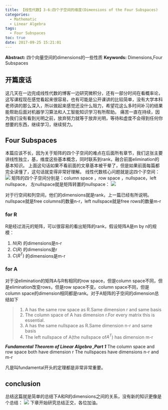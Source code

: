 ```yaml
---
title: 【线性代数】3-6:四个子空间的维度(Dimensions of the Four Subspaces)
categories:
  - Mathematic
  - Linear Algebra
tags:
  - Four Subspaces
toc: true
date: 2017-09-25 15:21:01
---
```


**Abstract:** 四个向量空间的dimensions的一些性质
**Keywords:** Dimensions,Four Subspaces

<!--more-->
## 开篇废话
这几天在一边完成线性代数的博客一边研究微积分，还有一部分时间在看概率论，这写课程现在感觉看起来很容易，也有可能是公开课讲的比较简单，没有大学本科老师讲的那么深入，所以做起来感觉还没什么阻力，希望花这么多时间补习的结果能帮助后面对机器学习算法和人工智能知识学习有所帮助。
痛苦一直在持续，因为我们没有看到光明之前，放弃努力就等于放弃光明，等待和虚度不会得到任何你想要的东西，继续学习，继续努力。
## Four Subspaces
本篇应该不长，因为关于矩阵的四个子空间的难点在后面所有章节，我们这张主要讲线性独立，基，维度这些基本概念，同时联系到rank，融合前面elimination的基本知识。
上面这句话如果不看前面的文章基本被干晕了，但是如果前面每篇都完全读懂了，这句话就变得非常好理解。
线性代数核心问题就是这四个子空间：
![](https://tony4ai-1251394096.cos.ap-hongkong.myqcloud.com/blog_images/bigpicture.png)
矩阵的四个子空间分别是：column space ，row space ，nullspace，left nullspace，
左nullspace就是矩阵转置的nullspace：
![](https://tony4ai-1251394096.cos.ap-hongkong.myqcloud.com/blog_images/fourSpace.png)

对于行空间和列空间，他们的dimensions就是rank，上一篇已经有所说明。
nullspace就是free columns的数量n-r，left nullspace就是free rows的数量m-r
### for R
R是经过消元的矩阵，可以很容易的看出矩阵的rank，假设矩阵A是m by n的规模：
1) $N(R)$ 的dimensions是n-r
2) $C(R)$ 的dimensions是r
3) $C(R^T)$ 的dimensions是m-r
### for A
对于没elimination的矩阵A与R有相同的row space，但是column space不同，但是elimination改变rows，但是row space不变。column space不同，但是column space的dimension相同都是rank。对于A矩阵的子空间的dimension总结如下

>1) A has the same row space as R.Same dimension r and same basis
>2) The column space of A has dimension r.For every matrix this is essential.
>3) A has the same nullspace as R.Same dimension n-r and same basis
>4) The left nullspace of A(the nullspace of$A^T$) has dimension m-r

***Fundamental Theorem of Linear Algebra ,Part 1***
The column space and row space both have dimension r
The nullspaces have dimensions n-r and m-r

凡是叫fundamental开头的定理都是非常非常重要。
## conclusion
总结这篇就是简单的总结下A和R的dimensions之间的关系，没有新的知识更像是个总结：
![](https://tony4ai-1251394096.cos.ap-hongkong.myqcloud.com/blog_images/conclusion.png)
下章开始研究总结正交，各位加油。
